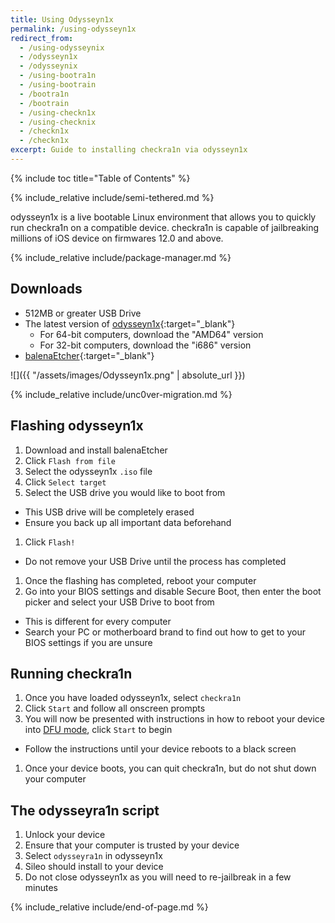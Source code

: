```yaml
---
title: Using Odysseyn1x
permalink: /using-odysseyn1x
redirect_from:
  - /using-odysseynix
  - /odysseyn1x
  - /odysseynix
  - /using-bootra1n
  - /using-bootrain
  - /bootra1n
  - /bootrain
  - /using-checkn1x
  - /using-checknix
  - /checkn1x
  - /checkn1x
excerpt: Guide to installing checkra1n via odysseyn1x
---
```


{% include toc title="Table of Contents" %}

{% include_relative include/semi-tethered.md %}

odysseyn1x is a live bootable Linux environment that allows you to quickly run checkra1n on a compatible device. checkra1n is capable of jailbreaking millions of iOS device on firmwares 12.0 and above.

{% include_relative include/package-manager.md %}

## Downloads

- 512MB or greater USB Drive
- The latest version of [odysseyn1x](https://github.com/raspberryenvoie/odysseyn1x/releases){:target="_blank"}
    - For 64-bit computers, download the "AMD64" version
    - For 32-bit computers, download the "i686" version
- [balenaEtcher](https://www.balena.io/etcher/){:target="_blank"}

![]({{ "/assets/images/Odysseyn1x.png" | absolute_url }})

{% include_relative include/unc0ver-migration.md %}

## Flashing odysseyn1x

1. Download and install balenaEtcher
1. Click `Flash from file`
1. Select the odysseyn1x `.iso` file
1. Click `Select target`
1. Select the USB drive you would like to boot from
  - This USB drive will be completely erased
  - Ensure you back up all important data beforehand
1. Click `Flash!`
  - Do not remove your USB Drive until the process has completed
1. Once the flashing has completed, reboot your computer
1. Go into your BIOS settings and disable Secure Boot, then enter the boot picker and select your USB Drive to boot from
  - This is different for every computer
  - Search your PC or motherboard brand to find out how to get to your BIOS settings if you are unsure

## Running checkra1n

1. Once you have loaded odysseyn1x, select `checkra1n`
1. Click `Start` and follow all onscreen prompts
1. You will now be presented with instructions in how to reboot your device into [DFU mode](faq#dfu_mode), click `Start` to begin
  - Follow the instructions until your device reboots to a black screen
1. Once your device boots, you can quit checkra1n, but do not shut down your computer

## The odysseyra1n script

1. Unlock your device
1. Ensure that your computer is trusted by your device
1. Select `odysseyra1n` in odysseyn1x
1. Sileo should install to your device
1. Do not close odysseyn1x as you will need to re-jailbreak in a few minutes

{% include_relative include/end-of-page.md %}
